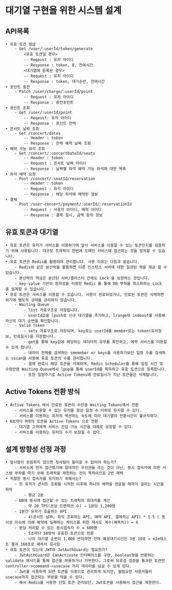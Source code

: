 # 대기열 구현을 위한 시스템 설계

## API목록
    • 유효 토큰 발급
        - Get /user/:userId/token/generate
            <유효 토큰일 경우>
            -- Reqeust : 유저 아이디
            -- Response : token, 0, 잔여시간
            <대기열에 등록된 경우>
            -- Request : 유저 아이디
            -- Response : token, 대기순번, 잔여시간
    • 포인트 충전
        - Patch /user/charge/:userId/point
            -- Request : 유저 아이디
            -- Response : 충전포인트
    • 포인트 조회
        - Get /user/:userId/point
            -- Reqeust: 유저 아이디
            -- Response : 포인트 잔액
    • 콘서트 날짜 조회
        - Get /concert/dates
            -- Header : token
            -- Response : 전체 예약 날짜 조회
    • 예약 가능 좌석 조회
        - Get /concert/:concertDateId/seats
            -- Header : token
            -- Request : 콘서트 날짜 아이디
            -- Response : 날짜별 좌석 예약 가능 좌석에 대한 목록
    • 좌석 예약 요청
        - Post /concert/:seatId/reservation
            -- Header : token
            -- Request : 좌석 아이디
            -- Response : 해당 좌석에 예약된 정보
    • 결제
        - Post /user-concert/payment/:userId/:reservationId
            -- Request : 사용자 아이디, 예약 아이디
            -- Response : 결제 일시, 금액 등의 정보

## 유효 토큰과 대기열
    • 유효 토큰은 유저가 서비스를 이용하기에 앞서 서비스를 이용할 수 있는 토큰인지를 검증하기 위해 사용됩니다. 대규모 트래픽이 한번에 도메인 서비스에 접근하는 것을 방지할 수 있습니다.
    • 유효 토큰은 Redis를 활용하여 관리합니다. 사용 이유는 다음과 같습니다.
        - Redis와 같은 분산락을 활용하면 다른 인스턴스 서버에 대한 일관된 락을 제공 할 수 있습니다.
        - 분산락의 핵심은 분산된 서버/클러스터 간에도 Lock 을 보장하는 것입니다.
        - key-value 기반의 원자성을 이용한 Redis 를 통해 DB 부하를 최소화하는 Lock 을 설계할 수 있습니다.
    • 유효 토큰은 서비스를 이용할 수 있습니다. 사용이 완료되었거나, 만료된 토큰은 삭제하면 되기에 별도의 상태를 관리하지 않습니다.
        - Waiting Queue
            - list 자료구조로 저장됩니다.
            - userId값을 lpush로 신규 대기열을 추가하고, lrange와 indexof를 사용해 자신의 대기 순번을 확인합니다.
        - Valid Token
            - sets 자료구조로 저장되며, key로는 userId를 member로는 token(유저정보, 만료일시)을 저장합니다.
            - get을 통해 key값에 해당하는 데이터의 유무를 확인하고, 예약 서비스를 이용할 수 있게 합니다.
            - 데이터 전체를 검색하는 smemeber or keys를 사용하기보단 일정 수를 검색하는 sscan을 사용해 유효 토큰의 수를 관리합니다.
            - 결제 완료시 해당 토큰을 삭제하며, Redis Scheduler를 통해 일정 시간 및 수량만큼 Waiting Queue에서 lpop을 통해 userId를 획득하고 유효 토큰으로 등록합니다.
            - 또한 일정주기로 Active Tokens에 만료일시가 지난 토큰들은 삭제됩니다.

## Active Tokens 전환 방식

    • Active Tokens 에서 만료된 토큰의 수만큼 Waiting Tokens에서 전환
        - 서비스를 이용할 수 있는 유저를 항상 일정 수 이하로 유지할 수 있다.
        - 서비스를 이용하는 유저의 액션하는 속도에 따라 대기열의 전환시간이 불규칙하다.
    • N초마다 M개의 토큰을 Active Tokens 으로 전환
        - 대기열 고객에게 서비스 진입 가능 시간을 대체로 보장할 수 있다.
        - 서비스를 이용하는 유저의 수가 보장될 수 없다.

## 설계 방향성 선정 과정

    • 앞사람이 완료하지 않으면 뒷사람이 들어갈 수 없어야 하는가?
        - 서비스에 먼저 접근했기에 절대적인 우선권을 주는 것이 아닌, 동시 접속자에 의한 시스템 부하를 막기 위해 트래픽을 제한하는 것이 목적이므로 2번 채택
    • 적절한 동시 접속자를 유지하기 위해서는?
        - 한 유저가 콘서트 조회를 시작한 이후에 하나의 예약을 완료할 때까지 걸리는 시간을 파악
            - 평균 2분
        - DB에 동시에 접근할 수 있는 트래픽의 최대치를 계산
            - 약 20 TPS(초당 트랜잭션 수) ⇒ 1분당 1,200명
        - 1분간 유저가 호출하는 API 
            - 4(콘서트 날짜, 좌석 조회하는 API, 예약 API, 결제하는 API) * 1.5 ( 동시성 이슈에 의해 예약에 실패하는 케이스를 위한 재시도 계수(예측치)) = 6
        - 분당 처리할 수 있는 동시접속자 수 = 600명
            - 5초마다 50명씩 유효한 토큰으로 전환
            - 나의 대기열 순번이 1,000 번이라면 잔여 예상대기시간은 3분 10초 = e2e테스트 결과 160초로 예측치 유사함
    • 유효 토큰이 있는데 JWT와 JwtAuthGuard는 필요한가?
        - JwtAuthGuard은 CanActivate 인터페이스를 구현, boolean형을 반환하는 validate 메서드를 통해 접근을 허용하거나 거부한다. 그로써 유효성 검증을 통과한 토큰만 controller->command->usecase 까지 데이터를 넘길 수 있게 된다.
        - Jwt를 사용하게 되면 토큰을 이중으로 관리하게 되지만, 불필요한 사용자들이 usecase까지 접근되는 부분을 막을 수 있다.
        - 해서 Redis를 사용한 단일 토큰 관리보단, Jwt토큰을 사용해서 접근을 제한한다.

